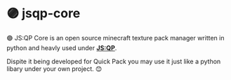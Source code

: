 # 🟣 jsqp-core
🟣 JS:QP Core is an open source minecraft texture pack manager written in python and heavly used under **[JS:QP](https://github.com/JS-Quick-Pack/jsqp-app)**.

Dispite it being developed for Quick Pack you may use it just like a python libary under your own project. 😊
